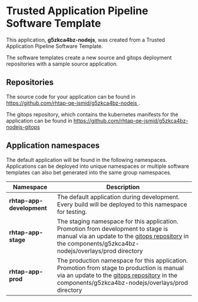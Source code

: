# Trusted Application Pipeline Software Template

This application, **g5zkca4bz-nodejs**, was created from a Trusted Application Pipeline Software Template.

The software templates create a new source and gitops deployment repositories with a sample source application. 

## Repositories

The source code for your application can be found in [https://github.com/rhtap-qe-jsmid/g5zkca4bz-nodejs ](https://github.com/rhtap-qe-jsmid/g5zkca4bz-nodejs ).
 
The gitops repository, which contains the kubernetes manifests for the application can be found in 
[https://github.com/rhtap-qe-jsmid/g5zkca4bz-nodejs-gitops ](https://github.com/rhtap-qe-jsmid/g5zkca4bz-nodejs-gitops ) 

## Application namespaces 

The default application will be found in the following namespaces. Applications can be deployed into unique namespaces or multiple software templates can also bet generated into the same group namespaces.  

|  Namespace   |  Description   |  
| -------- | -------- |   
| **rhtap-app-development** | The default application during development. Every build will be deployed to this namespace for testing. | 
| **rhtap-app-stage** | The staging namespace for this application. Promotion from development to stage is manual via an update to the [gitops repository](https://github.com/rhtap-qe-jsmid/g5zkca4bz-nodejs-gitops ) in the components/g5zkca4bz-nodejs/overlays/prod directory |  
| **rhtap-app-prod** | The production namespace for this application. Promotion from stage to production is manual via an update to the [gitops repository](https://github.com/rhtap-qe-jsmid/g5zkca4bz-nodejs-gitops ) in the components/g5zkca4bz-nodejs/overlays/prod directory | 